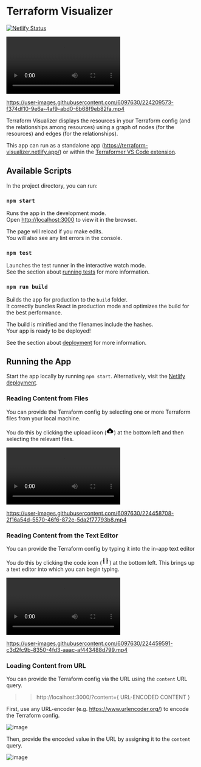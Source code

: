 # Terraform Visualizer

[![Netlify Status](https://api.netlify.com/api/v1/badges/39de4c11-b524-4c46-8894-2c4adab17d42/deploy-status)](https://app.netlify.com/sites/terraform-visualizer/deploys)

<video controls>
  <source src="https://user-images.githubusercontent.com/6097630/224209573-f374df10-9e6a-4af9-abd0-6b68f9eb82fa.mp4" type="video/mp4">
  Your browser does not support the video tag.
</video>

https://user-images.githubusercontent.com/6097630/224209573-f374df10-9e6a-4af9-abd0-6b68f9eb82fa.mp4

Terraform Visualizer displays the resources in your Terraform config (and the relationships among resources)
using a graph of nodes (for the resources) and edges (for the relationships).

This app can run as a standalone app (https://terraform-visualizer.netlify.app/) or within the
[Terraformer VS Code extension](https://marketplace.visualstudio.com/items?itemName=fchieze.terraformer).

## Available Scripts

In the project directory, you can run:

### `npm start`

Runs the app in the development mode.\
Open [http://localhost:3000](http://localhost:3000) to view it in the browser.

The page will reload if you make edits.\
You will also see any lint errors in the console.

### `npm test`

Launches the test runner in the interactive watch mode.\
See the section about [running tests](https://facebook.github.io/create-react-app/docs/running-tests) for more information.

### `npm run build`

Builds the app for production to the `build` folder.\
It correctly bundles React in production mode and optimizes the build for the best performance.

The build is minified and the filenames include the hashes.\
Your app is ready to be deployed!

See the section about [deployment](https://facebook.github.io/create-react-app/docs/deployment) for more information.

## Running the App

Start the app locally by running `npm start`. Alternatively, visit the [Netlify deployment](https://terraform-visualizer.netlify.app/).

### Reading Content from Files

You can provide the Terraform config by selecting one or more Terraform files from your local machine.

You do this by clicking the upload icon (<svg width="20px" height="20px" viewBox="0 0 1024 1024" xmlns="http://www.w3.org/2000/svg">
            <path fill="#000" stroke="#fff" stroke-width="20" d="M544 864V672h128L512 480 352 672h128v192H320v-1.6c-5.376.32-10.496 1.6-16 1.6A240 240 0 0 1 64
            624c0-123.136 93.12-223.488 212.608-237.248A239.808 239.808 0 0 1 512 192a239.872 239.872 0 0 1 235.456
            194.752c119.488 13.76 212.48 114.112 212.48 237.248a240 240 0 0 1-240 240c-5.376 0-10.56-1.28-16-1.6v1.6H544z" />
        </svg>) at the bottom left and then selecting the relevant files.

<video controls>
  <source src="https://user-images.githubusercontent.com/6097630/224458708-2f16a54d-5570-46f6-872e-5da2f77793b8.mp4" type="video/mp4">
  Your browser does not support the video tag.
</video>

https://user-images.githubusercontent.com/6097630/224458708-2f16a54d-5570-46f6-872e-5da2f77793b8.mp4

### Reading Content from the Text Editor

You can provide the Terraform config by typing it into the in-app text editor

You do this by clicking the code icon (<svg width="20px" height="20px" viewBox="0 0 48 48" xmlns="http://www.w3.org/2000/svg">
            <path fill="#000" stroke="#fff" stroke-width="1" stroke-linecap="round" stroke-linejoin="round"
            d="M16 4C14 4 11 5 11 9C11 13 11 15 11 18C11 21 6 23 6 23C6 23 11 25 11 28C11 31 11 35 11 39C11 43 14 44 16 44" />
            <path fill="#000" stroke="#fff" stroke-width="1" stroke-linecap="round" stroke-linejoin="round"
            d="M32 4C34 4 37 5 37 9C37 13 37 15 37 18C37 21 42 23 42 23C42 23 37 25 37 28C37 31 37 35 37 39C37 43 34 44 32 44" />
        </svg>) at the bottom left. This brings up a text editor into which you can begin typing.

<video controls>
  <source src="https://user-images.githubusercontent.com/6097630/224459591-c3d2fc9b-8350-4fd3-aaac-af443488d799.mp4" type="video/mp4">
  Your browser does not support the video tag.
</video>

https://user-images.githubusercontent.com/6097630/224459591-c3d2fc9b-8350-4fd3-aaac-af443488d799.mp4

### Loading Content from URL

You can provide the Terraform config via the URL using the `content` URL query.

>> http://localhost:3000/?content={ URL-ENCODED CONTENT }

First, use any URL-encoder (e.g. https://www.urlencoder.org/) to encode the Terraform config.

![image](https://user-images.githubusercontent.com/6097630/218086422-91116d68-b186-43f7-b14e-8383e58c5cdb.png)

Then, provide the encoded value in the URL by assigning it to the `content` query.

![image](https://user-images.githubusercontent.com/6097630/224460532-62862059-b5c3-4878-b46c-41343bdf997a.png)
